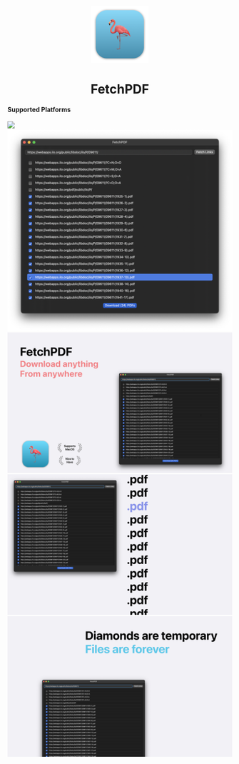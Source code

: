 <p align="center">
<img src="FetchPDF/Assets.xcassets/AppIcon.appiconset/mac1024.png" height="128">
<h1 align="center">FetchPDF</h1>
</p>

#### Supported Platforms
<img src="https://stefkors.com/api/platform/index.svg?os=macos" />

<img src="/screenshot.png">
<img src="/Screenshot-1.png">
<img src="/Screenshot-2.png">
<img src="/Screenshot-3.png">

